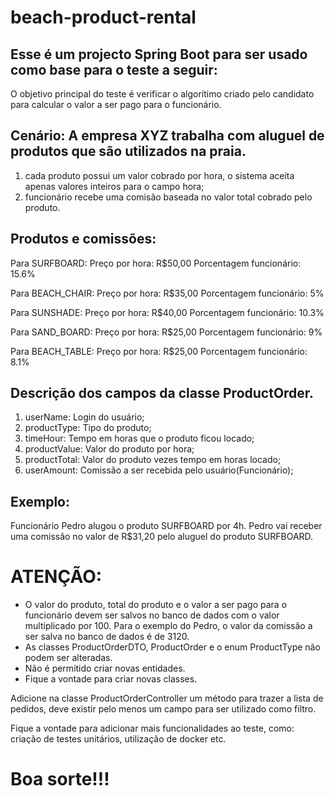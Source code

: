 # beach-product-rental

## Esse é um projecto Spring Boot para ser usado como base para o teste a seguir:
O objetivo principal do teste é verificar o algorítimo criado pelo candidato para calcular o valor a ser pago para o funcionário.

## Cenário: A empresa XYZ trabalha com aluguel de produtos que são utilizados na praia.

1. cada produto possui um valor cobrado por hora, o sistema aceita apenas valores inteiros para o campo hora;
1. funcionário recebe uma comisão baseada no valor total cobrado pelo produto.

## Produtos e comissões:
Para SURFBOARD:
Preço por hora: R$50,00
Porcentagem funcionário: 15.6%

Para BEACH_CHAIR:
Preço por hora: R$35,00
Porcentagem funcionário: 5%

Para SUNSHADE:
Preço por hora: R$40,00
Porcentagem funcionário: 10.3%

Para SAND_BOARD:
Preço por hora: R$25,00
Porcentagem funcionário: 9%

Para BEACH_TABLE:
Preço por hora: R$25,00
Porcentagem funcionário: 8.1%

## Descrição dos campos da classe ProductOrder.
1. userName: Login do usuário;
1. productType: Tipo do produto;
1. timeHour: Tempo em horas que o produto ficou locado;
1. productValue: Valor do produto por hora;
1. productTotal: Valor do produto vezes tempo em horas locado;
1. userAmount: Comissão a ser recebida pelo usuário(Funcionário);

## Exemplo:
Funcionário Pedro alugou o produto SURFBOARD por 4h.
Pedro vai receber uma comissão no valor de R$31,20 pelo aluguel do produto SURFBOARD.

# ATENÇÃO:
- O valor do produto, total do produto e o valor a ser pago para o funcionário devem ser salvos no banco de dados com o valor multiplicado por 100. Para o exemplo do Pedro, o valor da comissão a ser salva no banco de dados é de 3120.
- As classes ProductOrderDTO, ProductOrder e o enum ProductType não podem ser alteradas.
- Não é permitido criar novas entidades.
- Fique a vontade para criar novas classes.

Adicione na classe ProductOrderController um método para trazer a lista de pedidos, deve existir pelo menos um campo para ser utilizado como filtro.

Fique a vontade para adicionar mais funcionalidades ao teste, como: criação de testes unitários, utilização de docker etc.


# Boa sorte!!!
